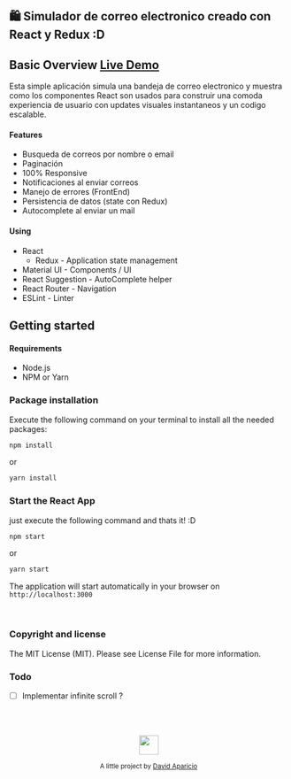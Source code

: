 ## 🛍️ Simulador de correo electronico creado con React y Redux :D 

## Basic Overview  [Live Demo](https://sirena-hfwbpfejhb.now.sh/)

Esta simple aplicación simula una bandeja de correo electronico y muestra como los componentes React son usados para construir una comoda experiencia de usuario con updates visuales instantaneos y un codigo escalable. 


#### Features
- Busqueda de correos por nombre o email
- Paginación
- 100% Responsive
- Notificaciones al enviar correos
- Manejo de errores (FrontEnd)
- Persistencia de datos (state con Redux) 
- Autocomplete al enviar un mail

#### Using
- React
  * Redux - Application state management
- Material UI - Components / UI
- React Suggestion - AutoComplete helper
- React Router - Navigation
- ESLint - Linter

## Getting started

#### Requirements

- Node.js
- NPM or Yarn

### Package installation

Execute the following command on your terminal to install all the needed packages:
``` bash
npm install
```
or
``` bash
yarn install
```


### Start the React App

just execute the following command and thats it! :D
``` bash
npm start
```
or

``` bash
yarn start
```

The application will start automatically in your browser on `http://localhost:3000`

<br/>

### Copyright and license
The MIT License (MIT). Please see License File for more information.

### Todo
- [ ] Implementar infinite scroll ? 

<br/>
<br/>

<p align="center"><img src="https://upload.wikimedia.org/wikipedia/commons/thumb/4/47/React.svg/1150px-React.svg.png" width="35" height="35"/></p>
<p align="center">
<sub>A little project by <a href="https://deivbid.github.io/Portfolio-2018-React/">David Aparicio</a></sub>
</p>
